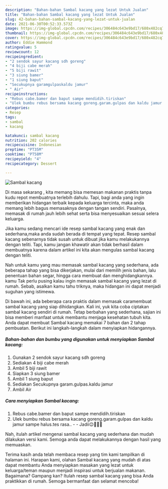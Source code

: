 ```yaml
---
description: "Bahan-bahan Sambal kacang yang lezat Untuk Jualan"
title: "Bahan-bahan Sambal kacang yang lezat Untuk Jualan"
slug: 42-bahan-bahan-sambal-kacang-yang-lezat-untuk-jualan
date: 2021-06-30T00:52:33.573Z
image: https://img-global.cpcdn.com/recipes/306484c643e9bd17/680x482cq70/sambal-kacang-foto-resep-utama.jpg
thumbnail: https://img-global.cpcdn.com/recipes/306484c643e9bd17/680x482cq70/sambal-kacang-foto-resep-utama.jpg
cover: https://img-global.cpcdn.com/recipes/306484c643e9bd17/680x482cq70/sambal-kacang-foto-resep-utama.jpg
author: Eddie Hammond
ratingvalue: 5
reviewcount: 12
recipeingredient:
- "2 sendok sayur kacang sdh goreng"
- "4 biji cabe merah"
- "5 biji rawit"
- "3 siung bamer"
- "1 siung baput"
- "Secukupnya garamgulpaskaldu jamur"
- " Air"
recipeinstructions:
- "Rebus cabe.bamer dan baput sampe mendidih.tiriskan"
- "Ulek bumbu rebus bersama kacang goreng.garam.gulpas dan kaldu jamur sampe halus.tes rasa..  Jadii😉🤤🤤🤤"
categories:
- Resep
tags:
- sambal
- kacang

katakunci: sambal kacang 
nutrition: 202 calories
recipecuisine: Indonesian
preptime: "PT35M"
cooktime: "PT58M"
recipeyield: "4"
recipecategory: Dessert

---
```



![Sambal kacang](https://img-global.cpcdn.com/recipes/306484c643e9bd17/680x482cq70/sambal-kacang-foto-resep-utama.jpg)

Di masa  sekarang , kita memang bisa memesan makanan praktis tanpa kudu repot membuatnya terlebih dahulu. Tapi, bagi anda yang ingin memberikan hidangan terbaik kepada keluarga tercinta, maka anda memang lebih bagus memasaknya dengan tangan sendiri. Pasalnya, memasak di rumah jauh lebih sehat serta bisa menyesuaikan sesuai selera keluarga.

Jika kamu sedang mencari ide resep sambal kacang yang enak dan sederhana,maka anda sudah berada di tempat yang tepat. Resep sambal kacang  sebenarnya tidak susah untuk dibuat jika kamu melakukannya dengan teliti. Tapi, kamu jangan khawatir akan tidak berhasil dalam membuatnya 
karena dalam artikel ini kita akan mengulas sambal kacang dengan teliti.  



Nah untuk kamu yang mau memasak sambal kacang yang sederhana, ada beberapa tahap yang bisa dikerjakan, mulai dari memilih jenis bahan, lalu penentuan bahan segar, hingga cara membuat dan menghidangkannya. kamu Tak perlu pusing kalau ingin memasak sambal kacang yang lezat di rumah. Sebab, asalkan kamu  tahu triknya, maka hidangan ini dapat menjadi suguhan yang istimewa.

Di bawah ini, ada beberapa cara praktis  dalam memasak caramembuat sambal kacang yang siap dihidangkan. Kali ini, yuk kita coba ciptakan sambal kacang sendiri di rumah. Tetap berbahan yang sederhana, sajian ini bisa memberi manfaat untuk membantu menjaga kesehatan tubuh kita. Anda dapat membuat Sambal kacang memakai 7 bahan dan 2 tahap pembuatan. Berikut ini langkah-langkah dalam menyiapkan hidangannya.

<!--inarticleads1-->

##### Bahan-bahan dan bumbu yang digunakan untuk menyiapkan Sambal kacang:

1. Gunakan 2 sendok sayur kacang sdh goreng
1. Sediakan 4 biji cabe merah
1. Ambil 5 biji rawit
1. Siapkan 3 siung bamer
1. Ambil 1 siung baput
1. Sediakan Secukupnya garam.gulpas.kaldu jamur
1. Ambil  Air




<!--inarticleads2-->

##### Cara menyiapkan Sambal kacang:

1. Rebus cabe.bamer dan baput sampe mendidih.tiriskan
1. Ulek bumbu rebus bersama kacang goreng.garam.gulpas dan kaldu jamur sampe halus.tes rasa.. -  - Jadii😉🤤🤤🤤




Nah, itulah artikel mengenai  sambal kacang  yang sederhana dan mudah dilakukan versi kami. Semoga anda dapat melakukannya dengan hasil yang memuaskan. 

Terima kasih anda telah membaca resep yang tim kami tampilkan di halaman ini. Harapan kami, olahan  Sambal kacang yang mudah di atas dapat membantu Anda menyiapkan masakan yang lezat untuk keluarga/teman maupun menjadi inspirasi untuk berjualan makanan. Bagaimana? Gampang kan? Itulah resep sambal kacang yang bisa Anda praktikkan di rumah. Semoga bermanfaat dan selamat mencoba!

